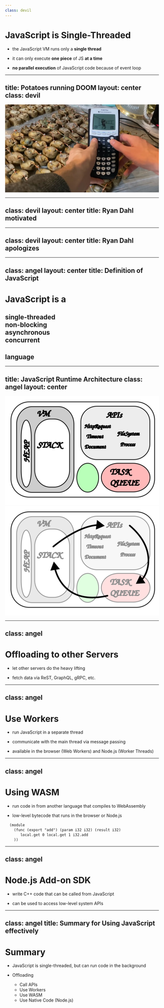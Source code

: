 ```yaml
---
class: devil
---
```


# JavaScript is Single-Threaded

<v-clicks>

- the JavaScript VM runs only a **single thread**

- it can only execute **one piece** of JS **at a time**

- **no parallel execution** of JavaScript code because of event loop

</v-clicks>

<!--
D: stress out that it is single-threaded
D: when you want to downgrade your backend speed... [click]
-->

---
title: Potatoes running DOOM
layout: center
class: devil
---

![Potatoes running DOOM](./potatoes-running-doom.jpg)

<!--
D: you might as well run your server on a calculator supplied by potatoes.

D: When Dahl presented Node.js, he was really motivated about the event loop. [click]
-->

---
class: devil
layout: center
title: Ryan Dahl motivated
---

<SlidevVideo controls autoplay>
    <source src="./RyanDahl_motivated.mp4" type="video/mp4" />
</SlidevVideo>

<!--
*wait for video to finish*

D: But later at JSConf 2018 this sounded a lot different. [click]
-->

---
class: devil
layout: center
title: Ryan Dahl apologizes
---

<SlidevVideo controls autoplay>
    <source src="./RyanDahl_regret.mp4" type="video/mp4" />
</SlidevVideo>

<!--
*wait for video to finish*

A: Aren't you taking things very out of context here?

D: Of course, I am trying to make an argument here!

A: Do you even know what an event loop is?

A: Let me explain what makes JavaScript special [click]
-->

---
class: angel
layout: center
title: Definition of JavaScript
---

<div class="text-center">
    <h1>JavaScript is a</h1>
    <h2>single-threaded<br />non-blocking<br />asynchronous<br />concurrent<br /></h2>
    <h2 class="mt-4">language</h2>
</div>

<!--
A: *read slide*

A: In other words: The JavaScript Runtime runs JavaScript Code in a single thread, but provides concurrency with via asynchronity in a non-blocking way through the runtime by using the event loop.

D: Whut?

A: Let me explain by showing you the architecture of the JavaScript Runtime. [click]
-->

---
title: JavaScript Runtime Architecture
class: angel
layout: center
---

<v-click hide>
<img class="absolute top-0 left-[50px] max-h-[105%]" src="./JavaScriptRuntime.svg" alt="JavaScript Runtime Architecture" />
</v-click>

<v-click at="1">
<img class="absolute top-0 left-[50px] max-h-[105%]" src="./JavaScriptRuntime_2.svg" alt="JavaScript Runtime Architecture" />
</v-click>

<!--
*A exclusively*

On the left JavaScript VM (Google V8)
- single heap and single stack

On the right APIs
- HttpRequest, Timeout, Document
- in case of Node.js: FileSystem, Process, but no Document

Bottom:
- Task Queue
- Event Loop in green



When you now use a API [click] like setTimeout, you call the Runtime API with a callback. And continue executing code from stack.

Once the Timeout is reached, the Runtime puts callback into the Task Queue.

When the stack is empty, the Event Loop takes the first task from the Task Queue and puts it into the stack.

D: So as a result, I should push tasks into the Runtime and not do them in JavaScript?

A: Yes, exactly! There's a lot of ways to do that. [click]
-->

---
class: angel
---

# Offloading to other Servers

- let other servers do the heavy lifting

- fetch data via ReST, GraphQL, gRPC, etc.

<ChuckNorris class="pt-5" v-click />

<!--
[click]

Select Chuck Norris joke.
-->

---
class: angel
---

# Use Workers

- run JavaScript in a separate thread

- communicate with the main thread via message passing

- available in the browser (Web Workers) and Node.js (Worker Threads)

<WebWorker class="pt-5" v-click />

<!--
[click]
*start workers*
-->

---
class: angel
---

# Using WASM

- run code in from another language that compiles to WebAssembly

- low-level bytecode that runs in the browser or Node.js

<v-click>

```wasm {monaco}
  (module
    (func (export "add") (param i32 i32) (result i32)
       local.get 0 local.get 1 i32.add
    ))
```

<WASM class="pt-5" />

</v-click>

<!--
*read slide* [click]

A: Web Assembly Text for a function that adds two numbers.

*explain how to read it*

D: You expect me to write code like this?

A: No, this just makes WASM, which is binary code, readable.
A: A lot of languages can compile to WASM, like Rust, C, C++, Go, etc.
-->

---
class: angel
---

# Node.js Add-on SDK

- write C++ code that can be called from JavaScript

- can be used to access low-level system APIs

<!--
A: *explain slide*

D: No example this time?

A: No, C++ examples get big and complicated quickly. Besides, we can't run them in this presentation because the browser environment is sandboxed.
-->

---
class: angel
title: Summary for Using JavaScript effectively
---

# Summary

- JavaScript is single-threaded, but can run code in the background

<v-click>

- Offloading

  - Call APIs
  - Use Workers
  - Use WASM
  - Use Native Code (Node.js)

</v-click>
